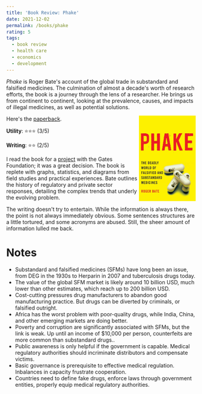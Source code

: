 ```yaml
---
title: 'Book Review: Phake'
date: 2021-12-02
permalink: /books/phake
rating: 5
tags:
  - book review
  - health care
  - economics
  - development
---
```


*Phake* is Roger Bate's account of the global trade in substandard and falsified medicines. The culmination of almost a decade's worth of research efforts, the book is a journey through the lens of a researcher. He brings us from continent to continent, looking at the prevalence, causes, and impacts of illegal medicines, as well as potential solutions.

<img align="right" width="30%" src="/images/books/phake.jpeg">

Here's the [paperback](https://www.amazon.com/Phake-Deadly-Falsified-Substandard-Medicines/dp/084477233X).

**Utility**: ⭐⭐⭐ (3/5)

**Writing**: ⭐⭐ (2/5)

I read the book for a [project](experiences/gates) with the Gates Foundation; it was a great decision. The book is replete with graphs, statistics, and diagrams from field studies and practical experiences. Bate outlines the history of regulatory and private sector responses, detailing the complex trends that underly the evolving problem.

The writing doesn't try to entertain. While the information is always there, the point is not always immediately obvious. Some sentences structures are a little tortured, and some acronyms are abused. Still, the sheer amount of information lulled me back.

Notes
===

- Substandard and falsified medicines (SFMs) have long been an issue, from DEG in the 1930s to Herparin in 2007 and tuberculosis drugs today.
- The value of the global SFM market is likely around 10 billion USD, much lower than other estimates, which reach up to 200 billion USD.
- Cost-cutting pressures drug manufacturers to abandon good manufacturing practice. But drugs can be diverted by criminals, or falsified outright.
- Africa has the worst problem with poor-quality drugs, while India, China, and other emerging markets are doing better.
- Poverty and corruption are significantly associated with SFMs, but the link is weak. Up until an income of $10,000 per person, counterfeits are more common than substandard drugs..
- Public awareness is only helpful if the government is capable. Medical regulatory authorities should incriminate distributors and compensate victims.
- Basic governance is prerequisite to effective medical regulation. Inbalances in capacity frustrate cooperation.
- Countries need to define fake drugs, enforce laws through government entities, properly equip medical regulatory authorities.